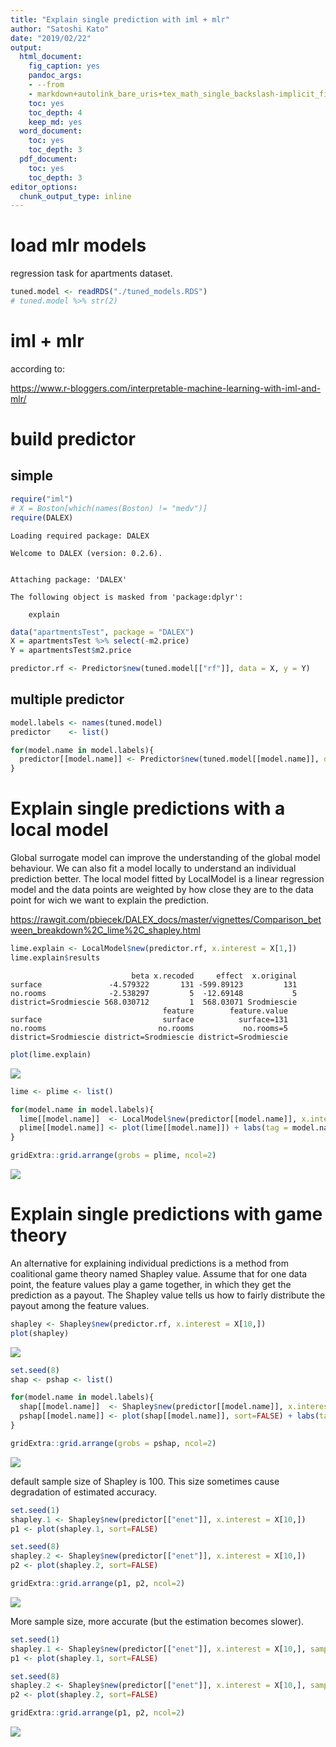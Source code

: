 ```yaml
---
title: "Explain single prediction with iml + mlr"
author: "Satoshi Kato"
date: "2019/02/22"
output:
  html_document:
    fig_caption: yes
    pandoc_args:
    - --from
    - markdown+autolink_bare_uris+tex_math_single_backslash-implicit_figures
    toc: yes
    toc_depth: 4
    keep_md: yes
  word_document:
    toc: yes
    toc_depth: 3
  pdf_document:
    toc: yes
    toc_depth: 3
editor_options: 
  chunk_output_type: inline
---
```




# load mlr models

regression task for apartments dataset.


```r
tuned.model <- readRDS("./tuned_models.RDS")
# tuned.model %>% str(2)
```


# iml + mlr

according to:

https://www.r-bloggers.com/interpretable-machine-learning-with-iml-and-mlr/


# build predictor

## simple


```r
require("iml")
# X = Boston[which(names(Boston) != "medv")]
require(DALEX)
```

```
Loading required package: DALEX
```

```
Welcome to DALEX (version: 0.2.6).
```

```

Attaching package: 'DALEX'
```

```
The following object is masked from 'package:dplyr':

    explain
```

```r
data("apartmentsTest", package = "DALEX")
X = apartmentsTest %>% select(-m2.price)
Y = apartmentsTest$m2.price

predictor.rf <- Predictor$new(tuned.model[["rf"]], data = X, y = Y)
```


## multiple predictor


```r
model.labels <- names(tuned.model)
predictor    <- list()

for(model.name in model.labels){
  predictor[[model.name]] <- Predictor$new(tuned.model[[model.name]], data = X, y = Y)
}
```


# Explain single predictions with a local model

Global surrogate model can improve the understanding of the global model behaviour.
We can also fit a model locally to understand an individual prediction better. The local model fitted by LocalModel is a linear regression model and the data points are weighted by how close they are to the data point for wich we want to explain the prediction.

https://rawgit.com/pbiecek/DALEX_docs/master/vignettes/Comparison_between_breakdown%2C_lime%2C_shapley.html




```r
lime.explain <- LocalModel$new(predictor.rf, x.interest = X[1,])
lime.explain$results
```

```
                           beta x.recoded     effect  x.original
surface               -4.579322       131 -599.89123         131
no.rooms              -2.538297         5  -12.69148           5
district=Srodmiescie 568.030712         1  568.03071 Srodmiescie
                                  feature        feature.value
surface                           surface          surface=131
no.rooms                         no.rooms           no.rooms=5
district=Srodmiescie district=Srodmiescie district=Srodmiescie
```


```r
plot(lime.explain)
```

![](060_singlePrediction_lime_Shapley_files/figure-html/unnamed-chunk-4-1.png)<!-- -->




```r
lime <- plime <- list()

for(model.name in model.labels){
  lime[[model.name]]  <- LocalModel$new(predictor[[model.name]], x.interest = X[10,])
  plime[[model.name]] <- plot(lime[[model.name]]) + labs(tag = model.name)
}

gridExtra::grid.arrange(grobs = plime, ncol=2)
```

![](060_singlePrediction_lime_Shapley_files/figure-html/unnamed-chunk-5-1.png)<!-- -->


# Explain single predictions with game theory

An alternative for explaining individual predictions is a method from coalitional game theory named Shapley value.
Assume that for one data point, the feature values play a game together, in which they get the prediction as a payout. The Shapley value tells us how to fairly distribute the payout among the feature values.


```r
shapley <- Shapley$new(predictor.rf, x.interest = X[10,])
plot(shapley)
```

![](060_singlePrediction_lime_Shapley_files/figure-html/unnamed-chunk-6-1.png)<!-- -->


```r
set.seed(8)
shap <- pshap <- list()

for(model.name in model.labels){
  shap[[model.name]]  <- Shapley$new(predictor[[model.name]], x.interest = X[10,])
  pshap[[model.name]] <- plot(shap[[model.name]], sort=FALSE) + labs(tag = model.name)
}

gridExtra::grid.arrange(grobs = pshap, ncol=2)
```

![](060_singlePrediction_lime_Shapley_files/figure-html/unnamed-chunk-7-1.png)<!-- -->


default sample size of Shapley is 100. This size sometimes cause degradation of estimated accuracy.


```r
set.seed(1)
shapley.1 <- Shapley$new(predictor[["enet"]], x.interest = X[10,])
p1 <- plot(shapley.1, sort=FALSE)

set.seed(8)
shapley.2 <- Shapley$new(predictor[["enet"]], x.interest = X[10,])
p2 <- plot(shapley.2, sort=FALSE)

gridExtra::grid.arrange(p1, p2, ncol=2)
```

![](060_singlePrediction_lime_Shapley_files/figure-html/unnamed-chunk-8-1.png)<!-- -->

More sample size, more accurate (but the estimation becomes slower).


```r
set.seed(1)
shapley.1 <- Shapley$new(predictor[["enet"]], x.interest = X[10,], sample.size = 100 * 10)
p1 <- plot(shapley.1, sort=FALSE)

set.seed(8)
shapley.2 <- Shapley$new(predictor[["enet"]], x.interest = X[10,], sample.size = 100 * 10)
p2 <- plot(shapley.2, sort=FALSE)

gridExtra::grid.arrange(p1, p2, ncol=2)
```

![](060_singlePrediction_lime_Shapley_files/figure-html/unnamed-chunk-9-1.png)<!-- -->
